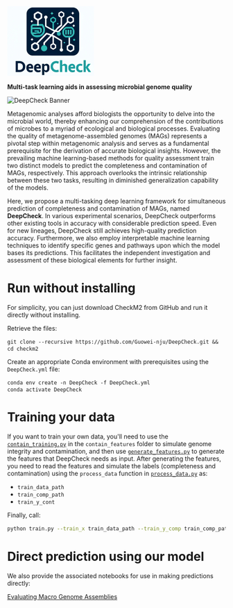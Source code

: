 ![DeepCheck Logo](https://github.com/Guowei-nju/DeepCheck/blob/main/figures/log.png)<!-- 替换为实际的Logo URL -->


**Multi-task learning aids in assessing microbial genome quality**

![DeepCheck Banner](https://example.com/deepcheck_banner.png) <!-- 替换为实际的Banner URL -->

Metagenomic analyses afford biologists the opportunity to delve into the microbial world, thereby enhancing our comprehension of the contributions of microbes to a myriad of ecological and biological processes. Evaluating the quality of metagenome-assembled genomes (MAGs) represents a pivotal step within metagenomic analysis and serves as a fundamental prerequisite for the derivation of accurate biological insights. However, the prevailing machine learning-based methods for quality assessment train two distinct models to predict the completeness and contamination of MAGs, respectively. This approach overlooks the intrinsic relationship between these two tasks, resulting in diminished generalization capability of the models.

Here, we propose a multi-tasking deep learning framework for simultaneous prediction of completeness and contamination of MAGs, named **DeepCheck**. In various experimental scenarios, DeepCheck outperforms other existing tools in accuracy with considerable prediction speed. Even for new lineages, DeepCheck still achieves high-quality prediction accuracy. Furthermore, we also employ interpretable machine learning techniques to identify specific genes and pathways upon which the model bases its predictions. This facilitates the independent investigation and assessment of these biological elements for further insight.

# Run without installing

For simplicity, you can just download CheckM2 from GitHub and run it directly without installing.

Retrieve the files:
```
git clone --recursive https://github.com/Guowei-nju/DeepCheck.git && cd checkm2

```
Create an appropriate Conda environment with prerequisites using the `DeepCheck.yml` file:

```
conda env create -n DeepCheck -f DeepCheck.yml
conda activate DeepCheck
```


# Training your data

If you want to train your own data, you'll need to use the [`contain_training.py`](contain_features/contain_training.py) in the `contain_features` folder to simulate genome integrity and contamination, and then use [`generate_features.py`](contain_features/generate_features.py) to generate the features that DeepCheck needs as input. After generating the features, you need to read the features and simulate the labels (completeness and contamination) using the `process_data` function in [`process_data.py`](process_data.py) as:
- `train_data_path`
- `train_comp_path`
- `train_y_cont`

Finally, call:
```bash
python train.py --train_x train_data_path --train_y_comp train_comp_path --train_y_cont train_y_cont
```
# Direct prediction using our model

We also provide the associated notebooks for use in making predictions directly:

[Evaluating Macro Genome Assemblies]([notebooks/evaluating_macro_genome_assemblies.ipynb](https://github.com/Guowei-nju/DeepCheck/blob/main/evaluating%20macro%20genome%20assemblies!.ipynb))
